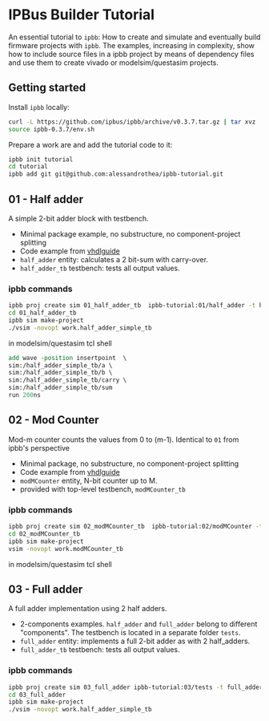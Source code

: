 # IPBus Builder Tutorial

An essential tutorial to `ipbb`: How to create and simulate and eventually build firmware projects with `ipbb`. The examples, increasing in complexity, show how to include source files in a ipbb project by means of dependency files and use them to create vivado or modelsim/questasim projects.

## Getting started

Install `ipbb` locally:
```sh
curl -L https://github.com/ipbus/ipbb/archive/v0.3.7.tar.gz | tar xvz
source ipbb-0.3.7/env.sh
```

Prepare a work are and add the tutorial code to it:
```sh
ipbb init tutorial
cd tutorial
ipbb add git git@github.com:alessandrothea/ipbb-tutorial.git
```

## 01 - Half adder
A simple 2-bit adder block with testbench.
- Minimal package example, no substructure, no component-project splitting
- Code example from [vhdlguide](vhdlguide-half-adder)
- `half_adder` entity: calculates a 2 bit-sum with carry-over.
- `half_adder_tb` testbench: tests all output values.

### ipbb commands
```sh
ipbb proj create sim 01_half_adder_tb  ipbb-tutorial:01/half_adder -t half_adder_simple_tb.dep
cd 01_half_adder_tb
ipbb sim make-project
./vsim -novopt work.half_adder_simple_tb
```

in modelsim/questasim tcl shell
```tcl
add wave -position insertpoint  \
sim:/half_adder_simple_tb/a \
sim:/half_adder_simple_tb/b \
sim:/half_adder_simple_tb/carry \
sim:/half_adder_simple_tb/sum
run 200ns
```


## 02 - Mod Counter
Mod-m counter counts the values from 0 to (m-1).
Identical to `01` from ipbb's perspective
- Minimal package, no substructure, no component-project splitting
- Code example from [vhdlguide](vhdlguide-half-modMcounter)
- `modMCounter` entity, N-bit counter up to M.
- provided with top-level testbench, `modMCounter_tb`
 
### ipbb commands
```sh
ipbb proj create sim 02_modMCounter_tb  ipbb-tutorial:02/modMCounter -t modMCounter_tb.dep
cd 02_modMCounter_tb
ipbb sim make-project
vsim -novopt work.modMCounter_tb
```

in modelsim/questasim tcl shell

## 03 - Full adder
A full adder implementation using 2 half adders. 
- 2-components examples. `half_adder` and `full_adder` belong to different "components". The testbench is located in a separate folder `tests`.
- `full_adder` entity: implements a full 2-bit adder as with 2 half_adders.
- `full_adder_tb` testbench: tests all output values.

### ipbb commands
```sh
ipbb proj create sim 03_full_adder ipbb-tutorial:03/tests -t full_adder_tb.dep
cd 03_full_adder
ipbb sim make-project
./vsim -novopt work.half_adder_simple_tb
```


[vhdlguide-half-adder]: https://vhdlguide.readthedocs.io/en/latest/vhdl/firstproject.html#vhdl-half-adder-vhdl
[vhdlguide-half-modMcounter]: https://vhdlguide.readthedocs.io/en/latest/vhdl/vvd.html#vhdl-modmcounter
